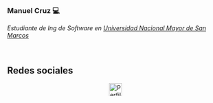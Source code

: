 ### Manuel Cruz :computer:
<p><em>Estudiante de Ing de Software en <a href="https://unmsm.edu.pe/">Universidad Nacional Mayor de San Marcos</a></em></p><br/>

<h2>Redes sociales</h2>
<p align="center">
  <a href="https://www.linkedin.com/in/cruzmanuelar/">
     <img src="https://www.vectorlogo.zone/logos/linkedin/linkedin-icon.svg" alt="Perfil linkedin /cruzmanuelar" height="30" width="30">
  </a>
</p>

